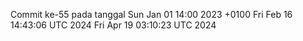 Commit ke-55 pada tanggal Sun Jan 01 14:00 2023 +0100
Fri Feb 16 14:43:06 UTC 2024
Fri Apr 19 03:10:23 UTC 2024
